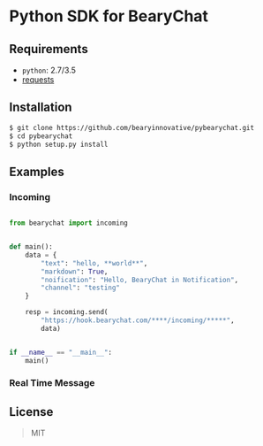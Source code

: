 Python SDK for BearyChat
====

## Requirements
- `python`: 2.7/3.5
- [requests](https://github.com/kennethreitz/requests)

## Installation

```bash
$ git clone https://github.com/bearyinnovative/pybearychat.git
$ cd pybearychat
$ python setup.py install
```

## Examples

### Incoming

```python

from bearychat import incoming


def main():
    data = {
        "text": "hello, **world**",
        "markdown": True,
        "noification": "Hello, BearyChat in Notification",
        "channel": "testing"
    }

    resp = incoming.send(
        "https://hook.bearychat.com/****/incoming/*****",
        data)


if __name__ == "__main__":
    main()
```

### Real Time Message

## License
> MIT
